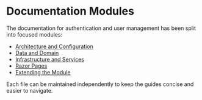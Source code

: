 # Documentation Modules

The documentation for authentication and user management has been split into focused modules:

- [Architecture and Configuration](architecture.md)
- [Data and Domain](data-domain.md)
- [Infrastructure and Services](infrastructure-services.md)
- [Razor Pages](razor-pages.md)
- [Extending the Module](extending.md)

Each file can be maintained independently to keep the guides concise and easier to navigate.
